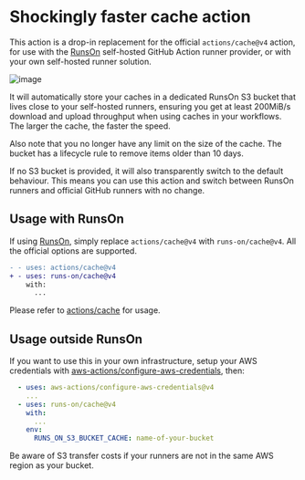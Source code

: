 # Shockingly faster cache action

This action is a drop-in replacement for the official `actions/cache@v4` action, for use with the [RunsOn](https://runs-on.com) self-hosted GitHub Action runner provider, or with your own self-hosted runner solution.

![image](https://github.com/runs-on/cache/assets/6114/e61c5b6f-aa86-48be-9e1b-baac6dce9b84)

It will automatically store your caches in a dedicated RunsOn S3 bucket that lives close to your self-hosted runners, ensuring you get at least 200MiB/s download and upload throughput when using caches in your workflows. The larger the cache, the faster the speed.

Also note that you no longer have any limit on the size of the cache. The bucket has a lifecycle rule to remove items older than 10 days.

If no S3 bucket is provided, it will also transparently switch to the default behaviour. This means you can use this action and switch between RunsOn runners and official GitHub runners with no change.

## Usage with RunsOn

If using [RunsOn](https://runs-on.com), simply replace `actions/cache@v4` with `runs-on/cache@v4`. All the official options are supported.

```diff
- - uses: actions/cache@v4
+ - uses: runs-on/cache@v4
    with:
      ...
```

Please refer to [actions/cache](https://github.com/actions/cache) for usage.

## Usage outside RunsOn

If you want to use this in your own infrastructure, setup your AWS credentials with [aws-actions/configure-aws-credentials](https://github.com/aws-actions/configure-aws-credentials), then:

```yaml
  - uses: aws-actions/configure-aws-credentials@v4
    ...
  - uses: runs-on/cache@v4
    with:
      ...
    env:
      RUNS_ON_S3_BUCKET_CACHE: name-of-your-bucket
```

Be aware of S3 transfer costs if your runners are not in the same AWS region as your bucket.
